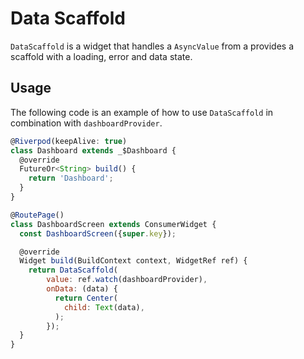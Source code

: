 # Data Scaffold

`DataScaffold` is a widget that handles a `AsyncValue` from a provides a scaffold with a loading, error and data state.

## Usage

The following code is an example of how to use `DataScaffold` in combination with `dashboardProvider`.




```js
@Riverpod(keepAlive: true)
class Dashboard extends _$Dashboard {
  @override
  FutureOr<String> build() {
    return 'Dashboard';
  }
}
```

```js
@RoutePage()
class DashboardScreen extends ConsumerWidget {
  const DashboardScreen({super.key});

  @override
  Widget build(BuildContext context, WidgetRef ref) {
    return DataScaffold(
        value: ref.watch(dashboardProvider),
        onData: (data) {
          return Center(
            child: Text(data),
          );
        });
  }
}

```